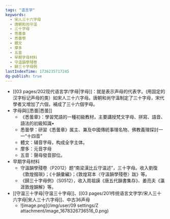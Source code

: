 ```yaml
---
tags: "语言学"
keywords:
  - 宋人三十六字母
  - 唐朝和尚守温
  - 三十字母
  - 悉曇章
  - 悉曇學
  - 體文
  - 摩多
  - 五音
  - 早期字母材料
  - 守温韻學殘卷
  - 歸三十字母例
lastIndexTime: 1736235717245
dg-publish: true
---
```

- [[03 pages/202现代语言学/字母\|字母]]：就是表示声母的代表字。(用固定的汉字标记声母的类）如宋人三十六字母。唐朝和尚守溫制定了三十字母，宋代學者又增加了六個，補成了三十六個字母。
- 字母與[[悉曇\|悉曇]]
	- 《悉曇章》：學習梵語的一種初級教材，主要講授梵文字母、拼寫、語音、語法的初級知識•
	- 悉曇學：研習《悉曇章》属主、兼及中國傳統事理名物、佛教義理探討一一“十四音”
	- 體文：辅音字母，构成全字主体。
	- 摩多：元音字母
	- 五音：聲母發音部位。
- 早期字母材料
	- 守溫韻學殘卷（P2012）题“南梁漢比丘守温述”，三十字母。收入劉復《敦煌掇瑣》；《十韻彙編》；《敦煌寫本〈守溫韻學殘卷〉跋》等。
	- 《歸三十字母例》（S0512），收入周祖謨《唐五代韻書集存》、姜亮夫《瀛涯敦煌韻解》等。
- [[守温三十字母\|守温三十字母]]、[[03 pages/201传统语言文字学/宋人三十六字母\|宋人三十六字母]]、中古36声母
	- ![image.png](/img/user/09 settings/Z attachment/image_1678326736516_0.png)